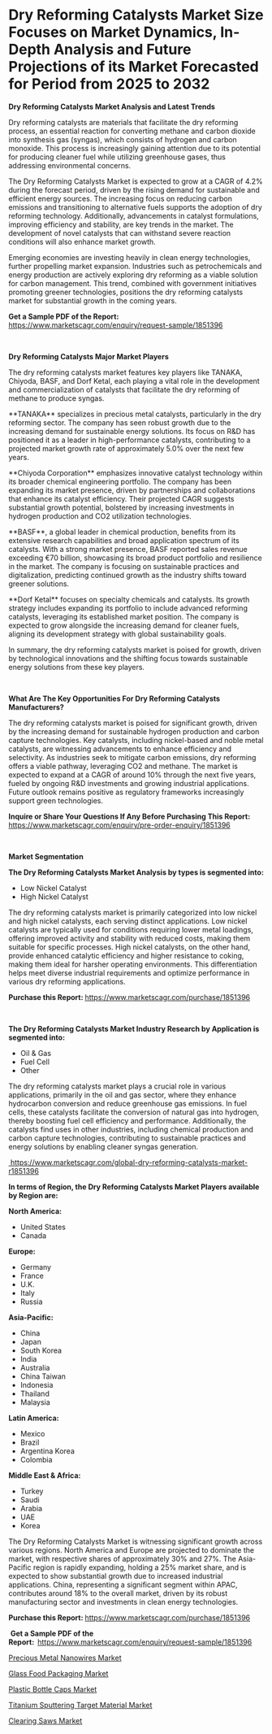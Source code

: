 <p><h1>Dry Reforming Catalysts Market Size Focuses on Market Dynamics, In-Depth Analysis and Future Projections of its Market Forecasted for Period from 2025 to 2032</h1></p><p><strong>Dry Reforming Catalysts Market Analysis and Latest Trends</strong></p>
<p><p>Dry reforming catalysts are materials that facilitate the dry reforming process, an essential reaction for converting methane and carbon dioxide into synthesis gas (syngas), which consists of hydrogen and carbon monoxide. This process is increasingly gaining attention due to its potential for producing cleaner fuel while utilizing greenhouse gases, thus addressing environmental concerns.</p><p>The Dry Reforming Catalysts Market is expected to grow at a CAGR of 4.2% during the forecast period, driven by the rising demand for sustainable and efficient energy sources. The increasing focus on reducing carbon emissions and transitioning to alternative fuels supports the adoption of dry reforming technology. Additionally, advancements in catalyst formulations, improving efficiency and stability, are key trends in the market. The development of novel catalysts that can withstand severe reaction conditions will also enhance market growth.</p><p>Emerging economies are investing heavily in clean energy technologies, further propelling market expansion. Industries such as petrochemicals and energy production are actively exploring dry reforming as a viable solution for carbon management. This trend, combined with government initiatives promoting greener technologies, positions the dry reforming catalysts market for substantial growth in the coming years.</p></p>
<p><strong>Get a Sample PDF of the Report:&nbsp;</strong> <a href="https://www.marketscagr.com/enquiry/request-sample/1851396?utm_campaign=1944&utm_medium=2&utm_source=Github&utm_content=ia&utm_term=07012025&utm_id=dry-reforming-catalysts">https://www.marketscagr.com/enquiry/request-sample/1851396</a></p>
<p>&nbsp;</p>
<p><strong>Dry Reforming Catalysts Major Market Players</strong></p>
<p><p>The dry reforming catalysts market features key players like TANAKA, Chiyoda, BASF, and Dorf Ketal, each playing a vital role in the development and commercialization of catalysts that facilitate the dry reforming of methane to produce syngas.</p><p>**TANAKA** specializes in precious metal catalysts, particularly in the dry reforming sector. The company has seen robust growth due to the increasing demand for sustainable energy solutions. Its focus on R&D has positioned it as a leader in high-performance catalysts, contributing to a projected market growth rate of approximately 5.0% over the next few years.</p><p>**Chiyoda Corporation** emphasizes innovative catalyst technology within its broader chemical engineering portfolio. The company has been expanding its market presence, driven by partnerships and collaborations that enhance its catalyst efficiency. Their projected CAGR suggests substantial growth potential, bolstered by increasing investments in hydrogen production and CO2 utilization technologies.</p><p>**BASF**, a global leader in chemical production, benefits from its extensive research capabilities and broad application spectrum of its catalysts. With a strong market presence, BASF reported sales revenue exceeding €70 billion, showcasing its broad product portfolio and resilience in the market. The company is focusing on sustainable practices and digitalization, predicting continued growth as the industry shifts toward greener solutions.</p><p>**Dorf Ketal** focuses on specialty chemicals and catalysts. Its growth strategy includes expanding its portfolio to include advanced reforming catalysts, leveraging its established market position. The company is expected to grow alongside the increasing demand for cleaner fuels, aligning its development strategy with global sustainability goals.</p><p>In summary, the dry reforming catalysts market is poised for growth, driven by technological innovations and the shifting focus towards sustainable energy solutions from these key players.</p></p>
<p>&nbsp;</p>
<p><strong>What Are The Key Opportunities For Dry Reforming Catalysts Manufacturers?</strong></p>
<p><p>The dry reforming catalysts market is poised for significant growth, driven by the increasing demand for sustainable hydrogen production and carbon capture technologies. Key catalysts, including nickel-based and noble metal catalysts, are witnessing advancements to enhance efficiency and selectivity. As industries seek to mitigate carbon emissions, dry reforming offers a viable pathway, leveraging CO2 and methane. The market is expected to expand at a CAGR of around 10% through the next five years, fueled by ongoing R&D investments and growing industrial applications. Future outlook remains positive as regulatory frameworks increasingly support green technologies.</p></p>
<p><strong>Inquire or Share Your Questions If Any Before Purchasing This Report:</strong> <a href="https://www.marketscagr.com/enquiry/pre-order-enquiry/1851396?utm_campaign=1944&utm_medium=2&utm_source=Github&utm_content=ia&utm_term=07012025&utm_id=dry-reforming-catalysts">https://www.marketscagr.com/enquiry/pre-order-enquiry/1851396</a></p>
<p>&nbsp;</p>
<p><strong>Market Segmentation</strong></p>
<p><strong>The Dry Reforming Catalysts Market Analysis by types is segmented into:</strong></p>
<p><ul><li>Low Nickel Catalyst</li><li>High Nickel Catalyst</li></ul></p>
<p><p>The dry reforming catalysts market is primarily categorized into low nickel and high nickel catalysts, each serving distinct applications. Low nickel catalysts are typically used for conditions requiring lower metal loadings, offering improved activity and stability with reduced costs, making them suitable for specific processes. High nickel catalysts, on the other hand, provide enhanced catalytic efficiency and higher resistance to coking, making them ideal for harsher operating environments. This differentiation helps meet diverse industrial requirements and optimize performance in various dry reforming applications.</p></p>
<p><strong>Purchase this Report:&nbsp;</strong><a href="https://www.marketscagr.com/purchase/1851396?utm_campaign=1944&utm_medium=2&utm_source=Github&utm_content=ia&utm_term=07012025&utm_id=dry-reforming-catalysts">https://www.marketscagr.com/purchase/1851396</a></p>
<p>&nbsp;</p>
<p><strong>The Dry Reforming Catalysts Market Industry Research by Application is segmented into:</strong></p>
<p><ul><li>Oil & Gas</li><li>Fuel Cell</li><li>Other</li></ul></p>
<p><p>The dry reforming catalysts market plays a crucial role in various applications, primarily in the oil and gas sector, where they enhance hydrocarbon conversion and reduce greenhouse gas emissions. In fuel cells, these catalysts facilitate the conversion of natural gas into hydrogen, thereby boosting fuel cell efficiency and performance. Additionally, the catalysts find uses in other industries, including chemical production and carbon capture technologies, contributing to sustainable practices and energy solutions by enabling cleaner syngas generation.</p></p>
<p><a href="https://www.marketscagr.com/global-dry-reforming-catalysts-market-r1851396?utm_campaign=1944&utm_medium=2&utm_source=Github&utm_content=ia&utm_term=07012025&utm_id=dry-reforming-catalysts">&nbsp;https://www.marketscagr.com/global-dry-reforming-catalysts-market-r1851396</a></p>
<p><strong>In terms of Region, the Dry Reforming Catalysts Market Players available by Region are:</strong></p>
<p>
    <p> <strong> North America: </strong>
        <ul>
            <li>United States</li>
            <li>Canada</li>
        </ul>
        </p> 
    <p> <strong> Europe: </strong>
        <ul>
            <li>Germany</li>
            <li>France</li>
            <li>U.K.</li>
            <li>Italy</li>
            <li>Russia</li>
        </ul>
        </p> 
    <p> <strong> Asia-Pacific: </strong>
        <ul>
            <li>China</li>
            <li>Japan</li>
            <li>South Korea</li>
            <li>India</li>
            <li>Australia</li>
            <li>China Taiwan</li>
            <li>Indonesia</li>
            <li>Thailand</li>
            <li>Malaysia</li>
        </ul>
        </p> 
    <p> <strong> Latin America: </strong>
        <ul>
            <li>Mexico</li>
            <li>Brazil</li>
            <li>Argentina Korea</li>
            <li>Colombia</li>
        </ul>
        </p> 
    <p> <strong> Middle East & Africa: </strong>
        <ul>
            <li>Turkey</li>
            <li>Saudi</li>
            <li>Arabia</li>
            <li>UAE</li>
            <li>Korea</li>
        </ul>
    </p>
    </p>
<p><p>The Dry Reforming Catalysts Market is witnessing significant growth across various regions. North America and Europe are projected to dominate the market, with respective shares of approximately 30% and 27%. The Asia-Pacific region is rapidly expanding, holding a 25% market share, and is expected to show substantial growth due to increased industrial applications. China, representing a significant segment within APAC, contributes around 18% to the overall market, driven by its robust manufacturing sector and investments in clean energy technologies.</p></p>
<p><strong>Purchase this Report: </strong><a href="https://www.marketscagr.com/purchase/1851396?utm_campaign=1944&utm_medium=2&utm_source=Github&utm_content=ia&utm_term=07012025&utm_id=dry-reforming-catalysts">https://www.marketscagr.com/purchase/1851396</a></p>
<p>&nbsp;<strong>Get a Sample PDF of the Report:&nbsp;&nbsp;</strong><a href="https://www.marketscagr.com/enquiry/request-sample/1851396?utm_campaign=1944&utm_medium=2&utm_source=Github&utm_content=ia&utm_term=07012025&utm_id=dry-reforming-catalysts">https://www.marketscagr.com/enquiry/request-sample/1851396</a></p>
<p><strong></strong></p>
<p><p><a href="https://www.linkedin.com/pulse/insights-precious-metal-nanowires-market-competitor-evaluation-jqqcf?utm_campaign=1944&utm_medium=2&utm_source=Github&utm_content=ia&utm_term=07012025&utm_id=dry-reforming-catalysts">Precious Metal Nanowires Market</a></p><p><a href="https://www.linkedin.com/pulse/sales-channel-penetration-market-opportunities-glass-food-packaging-nklyf?utm_campaign=1944&utm_medium=2&utm_source=Github&utm_content=ia&utm_term=07012025&utm_id=dry-reforming-catalysts">Glass Food Packaging Market</a></p><p><a href="https://www.linkedin.com/pulse/future-trends-global-plastic-bottle-caps-market-insights-3k5cf?utm_campaign=1944&utm_medium=2&utm_source=Github&utm_content=ia&utm_term=07012025&utm_id=dry-reforming-catalysts">Plastic Bottle Caps Market</a></p><p><a href="https://www.linkedin.com/pulse/titanium-sputtering-target-material-market-growth-forecast-zei0c?utm_campaign=1944&utm_medium=2&utm_source=Github&utm_content=ia&utm_term=07012025&utm_id=dry-reforming-catalysts">Titanium Sputtering Target Material Market</a></p><p><a href="https://www.linkedin.com/pulse/forecasts-growth-opportunities-clearing-saws-industry-market-ranzf?utm_campaign=1944&utm_medium=2&utm_source=Github&utm_content=ia&utm_term=07012025&utm_id=dry-reforming-catalysts">Clearing Saws Market</a></p></p>